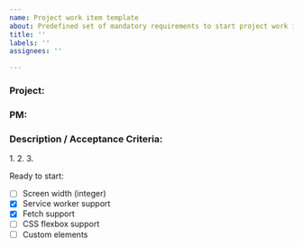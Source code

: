```yaml
---
name: Project work item template
about: Predefined set of mandatory requirements to start project work item
title: ''
labels: ''
assignees: ''

---
```


<h3>Project:</h3>


<h3>PM:</h3>


<h3>Description / Acceptance Criteria:</h3>
1.
2.
3. 

Ready to start:
 - [ ] Screen width (integer)
 - [x] Service worker support
 - [x] Fetch support
 - [ ] CSS flexbox support
 - [ ] Custom elements
